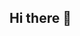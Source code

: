 ## Hi there 👋

<!--

**Minecraft network with the goal to create a unique gaming experience for all players. Always updated to the newest mc-version. (Currently on 1.19.3)**

## Information
[![Twitter](https://img.shields.io/twitter/follow/neptunsworld?color=%231DA1F2&logo=twitter&style=for-the-badge)](https://twitter.com/neptunsworld)
-->
